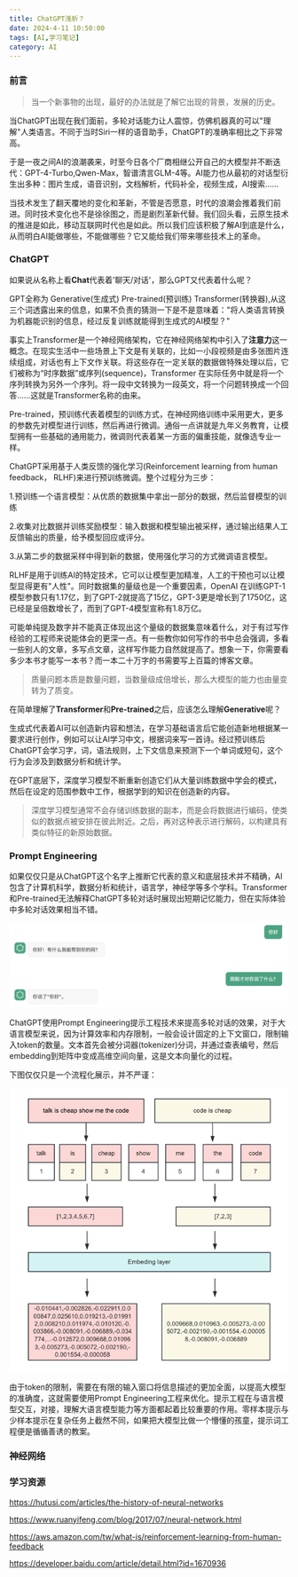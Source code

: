 ```yaml
---
title: ChatGPT浅析？
date: 2024-4-11 10:50:00
tags: [AI,学习笔记]
category: AI
---
```


### 前言

> 当一个新事物的出现，最好的办法就是了解它出现的背景，发展的历史。

当ChatGPT出现在我们面前，多轮对话能力让人震惊，仿佛机器真的可以"理解"人类语言。不同于当时Siri一样的语音助手，ChatGPT的准确率相比之下非常高。

于是一夜之间AI的浪潮袭来，时至今日各个厂商相继公开自己的大模型并不断迭代：GPT-4-Turbo,Qwen-Max，智谱清言GLM-4等。AI能力也从最初的对话型衍生出多种：图片生成，语音识别，文档解析，代码补全，视频生成，AI搜索……

当技术发生了翻天覆地的变化和革新，不管是否愿意，时代的浪潮会推着我们前进。同时技术变化也不是徐徐图之，而是剧烈革新代替。我们回头看，云原生技术的推进是如此，移动互联网时代也是如此。所以我们应该积极了解AI到底是什么，从而明白AI能做哪些，不能做哪些？它又能给我们带来哪些技术上的革命。



### ChatGPT

如果说从名称上看**Chat**代表着'聊天/对话'，那么GPT又代表着什么呢？

GPT全称为 Generative(生成式) Pre-trained(预训练) Transformer(转换器),从这三个词透露出来的信息，如果不负责的猜测一下是不是意味着："将人类语言转换为机器能识别的信息，经过反复训练就能得到生成式的AI模型？"

事实上Transformer是一个神经网络架构，它在神经网络架构中引入了**注意力**这一概念。在现实生活中一些场景上下文是有关联的，比如一小段视频是由多张图片连续组成，对话也有上下文作关联。将这些存在一定关联的数据做特殊处理以后，它们被称为“时序数据”或序列(sequence)，Transformer 在实际任务中就是将一个序列转换为另外一个序列。将一段中文转换为一段英文，将一个问题转换成一个回答……这就是Transformer名称的由来。

Pre-trained，预训练代表着模型的训练方式，在神经网络训练中采用更大，更多的参数先对模型进行训练，然后再进行微调。通俗一点讲就是九年义务教育，让模型拥有一些基础的通用能力，微调则代表着某一方面的偏重技能，就像选专业一样。

ChatGPT采用基于人类反馈的强化学习(Reinforcement learning from human feedback， RLHF)来进行预训练微调。整个过程分为三步：

1.预训练一个语言模型：从优质的数据集中拿出一部分的数据，然后监督模型的训练

2.收集对比数据并训练奖励模型：输入数据和模型输出被采样，通过输出结果人工反馈输出的质量，给予模型回应或评分。

3.从第二步的数据采样中得到新的数据，使用强化学习的方式微调语言模型。

RLHF是用于训练AI的特定技术，它可以让模型更加精准，人工的干预也可以让模型显得更有"人性"。同时数据集的量级也是一个重要因素，OpenAI 在训练GPT-1模型参数只有1.17亿，到了GPT-2就提高了15亿，GPT-3更是增长到了1750亿，这已经是呈倍数增长了，而到了GPT-4模型宣称有1.8万亿。

可能单纯提及数字并不能真正体现出这个量级的数据集意味着什么，对于有过写作经验的工程师来说能体会的更深一点。有一些教你如何写作的书中总会强调，多看一些别人的文章，多写点文章，这样写作能力自然就提高了。想象一下，你需要看多少本书才能写一本书？而一本二十万字的书需要写上百篇的博客文章。

> 质量问题本质是数量问题，当数量级成倍增长，那么大模型的能力也由量变转为了质变。

在简单理解了**Transformer**和**Pre-trained**之后，应该怎么理解**Generative**呢？

生成式代表着AI可以创造新内容和想法，在学习基础语言后它能创造新地根据某一要求进行创作，例如可以让AI学习中文，根据词来写一首诗。经过预训练后ChatGPT会学习字，词，语法规则，上下文信息来预测下一个单词或短句，这个行为会涉及到数据分析和统计学。

在GPT底层下，深度学习模型不断重新创造它们从大量训练数据中学会的模式，然后在设定的范围参数中工作，根据学到的知识在创造新的内容。

> 深度学习模型通常不会存储训练数据的副本，而是会将数据进行编码，使类似的数据点被安排在彼此附近。之后，再对这种表示进行解码，以构建具有类似特征的新原始数据。



### Prompt Engineering

如果仅仅只是从ChatGPT这个名字上推断它代表的意义和底层技术并不精确，AI包含了计算机科学，数据分析和统计，语言学，神经学等多个学科。Transformer和Pre-trained无法解释ChatGPT多轮对话时展现出短期记忆能力，但在实际体验中多轮对话效果相当不错。

![image-20240415111110563](https://raw.githubusercontent.com/AnAnonymousFriend/images/main/image-20240415111110563.png)



ChatGPT使用Prompt Engineering提示工程技术来提高多轮对话的效果，对于大语言模型来说，因为计算效率和内存限制，一般会设计固定的上下文窗口，限制输入token的数量。文本首先会被分词器(tokenizer)分词，并通过查表编号，然后embedding到矩阵中变成高维空间向量，这是文本向量化的过程。

下图仅仅只是一个流程化展示，并不严谨：

![image-20240415172224404](https://raw.githubusercontent.com/AnAnonymousFriend/images/main/image-20240415172224404.png)

由于token的限制，需要在有限的输入窗口将信息描述的更加全面，以提高大模型的准确度，这就需要使用Prompt Engineering工程来优化。提示工程在与语言模型交互，对接，理解大语言模型能力等方面都起着比较重要的作用。零样本提示与少样本提示在复杂任务上截然不同，如果把大模型比做一个懵懂的孩童，提示词工程便是循循善诱的教案。





### 神经网络















### 学习资源

https://hutusi.com/articles/the-history-of-neural-networks

https://www.ruanyifeng.com/blog/2017/07/neural-network.html

https://aws.amazon.com/tw/what-is/reinforcement-learning-from-human-feedback

https://developer.baidu.com/article/detail.html?id=1670936
